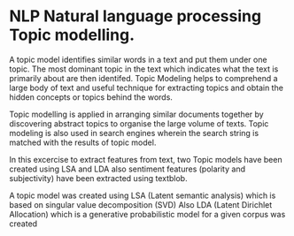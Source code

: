 # NLP Natural language processing Topic modelling.
A topic model identifies similar words in a text and put them under one topic.
The most dominant topic in the text which indicates what the text is primarily about are then identifed.
Topic Modeling helps to comprehend a large body of text and useful technique for extracting topics and obtain the hidden concepts
or topics behind the words.

Topic modelling is applied in arranging similar documents together by discovering abstract topics to organise the large volume of texts.
Topic modeling is also used in search engines wherein the search string is matched with the results of topic model.

In this excercise to extract features from text, two Topic models have been created using LSA and LDA also sentiment features (polarity and subjectivity) have been extracted using textblob.

A topic model was created using LSA (Latent semantic analysis) which is based on singular value decomposition (SVD) 
Also LDA (Latent Dirichlet Allocation) which is a generative probabilistic model for a given corpus was created 

